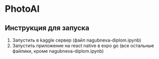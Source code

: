 # PhotoAI
## Инструкция для запуска 

1. Запустить в kaggle сервер (файл nagubneva-diplom.ipynb)
2. Запустить приложение на react native в expo go (все остальные файлики, кроме nagubneva-diplom.ipynb)